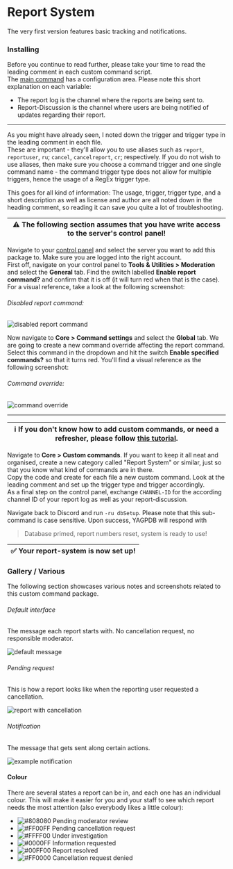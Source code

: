 # Report System
The very first version features basic tracking and notifications.

### Installing 
Before you continue to read further, please take your time to read the leading comment in each custom command script.<br/>
The [main command](customReport.go.tmpl "main command") has a configuration area. Please note this short explanation on each variable:

* The report log is the channel where the reports are being sent to.
* Report-Discussion is the channel where users are being notified of updates regarding their report.

---
As you might have already seen, I noted down the trigger and trigger type in the leading comment in each file.<br/>
These are important - they'll allow you to use aliases such as `report`, `reportuser`, `ru`; `cancel`, `cancelreport`, `cr`; respectively. If you do not wish to use aliases, then make sure you choose a command trigger and one single command name - the command trigger type does not allow for multiple triggers, hence the usage of a RegEx trigger type.

This goes for all kind of information: The usage, trigger, trigger type, and a short description as well as license and author are all noted down in the heading comment, so reading it can save you quite a lot of troubleshooting.

| ⚠ The following section assumes that you have write access to the server's control panel! |
| --- |

Navigate to your [control panel](https://yagpdb.xyz/manage "YAGPDB.xyz control panel") and select the server you want to add this package to. Make sure you are logged into the right account.<br/>
First off, navigate on your control panel to **Tools & Utilities > Moderation** and select the **General** tab. Find the switch labelled **Enable report command?** and confirm that it is off (it will turn red when that is the case). For a visual reference, take a look at the following screenshot:

###### Disabled report command:
![disabled report command](https://i.imgur.com/9VW7BuS.png)

Now navigate to **Core > Command settings** and select the **Global** tab. We are going to create a new command override affecting the report command. Select this command in the dropdown and hit the switch **Enable specified commands?** so that it turns red. You'll find a visual reference as the following screenshot:

###### Command override:
![command override](https://i.imgur.com/BnJSZE3.png)

---
| ℹ If you don't know how to add custom commands, or need a refresher, please follow [this tutorial](https://learn.yagpdb.xyz/the-custom-command-interface "How to add a custom command"). |
| --- |

Navigate to **Core > Custom commands**. If you want to keep it all neat and organised, create a new category called "Report System" or similar, just so that you know what kind of commands are in there.<br/>
Copy the code and create for each file a new custom command. Look at the leading comment and set up the trigger type and trigger accordingly.<br/>
As a final step on the control panel, exchange `CHANNEL-ID` for the according channel ID of your report log as well as your report-discussion.

Navigate back to Discord and run `-ru dbSetup`. Please note that this sub-command is case sensitive. Upon success, YAGPDB will respond with 
> Database primed, report numbers reset, system is ready to use!

| ✅ Your report-system is now set up! |
| --- |

### Gallery / Various
The following section showcases various notes and screenshots related to this custom command package.

###### Default interface
The message each report starts with. No cancellation request, no responsible moderator.

![default message](https://i.imgur.com/tkHJmr7.png)

###### Pending request
This is how a report looks like when the reporting user requested a cancellation.

![report with cancellation](https://i.imgur.com/QMUaV6I.png)

###### Notification
The message that gets sent along certain actions.

![example notification](https://i.imgur.com/ARLzkWZ.png)

#### Colour 
There are several states a report can be in, and each one has an individual colour. This will make it easier for you and your staff to see which report needs the most attention (also everybody likes a little colour):

* ![#808080](https://cdn.discordapp.com/attachments/767771719720632350/793546124903317554/000000.png) Pending moderator review
* ![#FF00FF](https://cdn.discordapp.com/attachments/767771719720632350/793546157316898857/000000.png) Pending cancellation request 
* ![#FFFF00](https://cdn.discordapp.com/attachments/767771719720632350/793546178070446140/000000.png) Under investigation 
* ![#0000FF](https://cdn.discordapp.com/attachments/767771719720632350/793546199532699678/000000.png) Information requested
* ![#00FF00](https://cdn.discordapp.com/attachments/767771719720632350/793546218068115486/000000.png) Report resolved 
* ![#FF0000](https://cdn.discordapp.com/attachments/767771719720632350/793546237483024394/000000.png) Cancellation request denied
